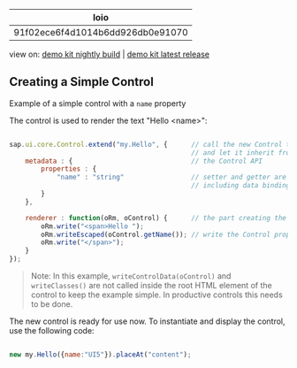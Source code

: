 <!-- loio91f02ece6f4d1014b6dd926db0e91070 -->

| loio |
| -----|
| 91f02ece6f4d1014b6dd926db0e91070 |

<div id="loio">

view on: [demo kit nightly build](https://openui5nightly.hana.ondemand.com/#/topic/91f02ece6f4d1014b6dd926db0e91070) | [demo kit latest release](https://openui5.hana.ondemand.com/#/topic/91f02ece6f4d1014b6dd926db0e91070)</div>

## Creating a Simple Control

Example of a simple control with a `name` property

The control is used to render the text "Hello <name\>":

``` js

sap.ui.core.Control.extend("my.Hello", {      // call the new Control type "my.Hello" 
                                              // and let it inherit from sap.ui.core.Control
    metadata : {                              // the Control API
        properties : {
            "name" : "string"                 // setter and getter are created behind the scenes, 
                                              // including data binding and type validation
        }
    },

    renderer : function(oRm, oControl) {      // the part creating the HTML
        oRm.write("<span>Hello ");
        oRm.writeEscaped(oControl.getName()); // write the Control property 'name', with XSS protection
        oRm.write("</span>");
    }
});
```

> Note:
> In this example, `writeControlData(oControl)` and `writeClasses()` are not called inside the root HTML element of the control to keep the example simple. In productive controls this needs to be done.
> 
> 

The new control is ready for use now. To instantiate and display the control, use the following code:

``` js

new my.Hello({name:"UI5"}).placeAt("content");
```

